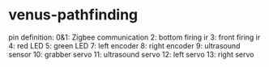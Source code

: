 # venus-pathfinding

pin definition: 0&1: Zigbee communication 2: bottom firing ir 3: front firing ir 4: red LED 5: green LED 7: left encoder 8: right encoder 9: ultrasound sensor 10: grabber servo 11: ultrasound servo 12: left servo 13: right servo

